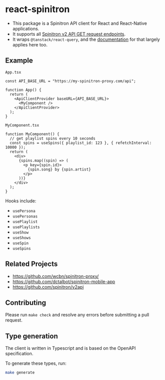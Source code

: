 # react-spinitron

- This package is a Spinitron API client for React and React-Native applications.
- It supports all [Spinitron v2 API GET request endpoints](https://spinitron.github.io/v2api/).
- It wraps `@tanstack/react-query`, and the [documentation](https://tanstack.com/query/latest) for that largely applies here too.

## Example

`App.tsx`

```tsx
const API_BASE_URL = "https://my-spinitron-proxy.com/api";

function App() {
  return (
    <ApiClientProvider baseURL={API_BASE_URL}>
      <MyComponent />
    </ApiClientProvider>
  );
}
```

`MyComponent.tsx`

```tsx
function MyComponent() {
  // get playlist spins every 10 seconds
  const spins = useSpins({ playlist_id: 123 }, { refetchInterval: 10000 });
  return (
    <div>
      {spins.map((spin) => (
        <p key={spin.id}>
          {spin.song} by {spin.artist}
        </p>
      ))}
    </div>
  );
}
```

Hooks include:

- `usePersona`
- `usePersonas`
- `usePlaylist`
- `usePlaylists`
- `useShow`
- `useShows`
- `useSpin`
- `useSpins`

## Related Projects

- https://github.com/wcbn/spinitron-proxy/
- https://github.com/dctalbot/spinitron-mobile-app
- https://github.com/spinitron/v2api

## Contributing

Please run `make check` and resolve any errors before submitting a pull request.

## Type generation

The client is written in Typescript and is based on the OpenAPI specification.

To generate these types, run:

```sh
make generate
```

